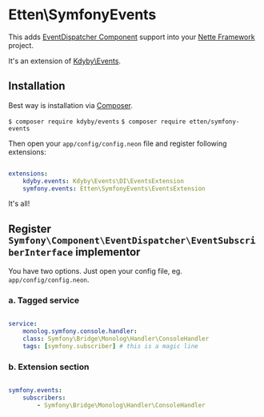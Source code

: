 # Etten\SymfonyEvents

This adds [EventDispatcher Component](http://symfony.com/doc/current/components/event_dispatcher/introduction.html)
support into your [Nette Framework](https://nette.org/) project.

It's an extension of [Kdyby\Events](https://github.com/Kdyby/Events).

## Installation

Best way is installation via [Composer](https://getcomposer.org/).

`$ composer require kdyby/events`
`$ composer require etten/symfony-events`

Then open your `app/config/config.neon` file and register following extensions:

```yaml

extensions:
	kdyby.events: Kdyby\Events\DI\EventsExtension
	symfony.events: Etten\SymfonyEvents\EventsExtension

```

It's all!

## Register `Symfony\Component\EventDispatcher\EventSubscriberInterface` implementor

You have two options.
Just open your config file, eg. `app/config/config.neon`.

### a. Tagged service

```yaml

service:
	monolog.symfony.console.handler:
	class: Symfony\Bridge\Monolog\Handler\ConsoleHandler
	tags: [symfony.subscriber] # this is a magic line

```

### b. Extension section

```yaml

symfony.events:
	subscribers:
		- Symfony\Bridge\Monolog\Handler\ConsoleHandler

```

